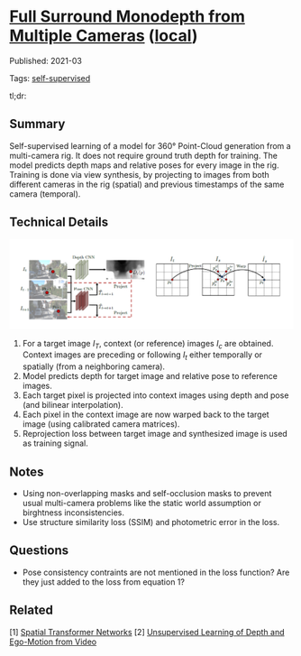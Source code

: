 



# [Full Surround Monodepth from Multiple Cameras](https://arxiv.org/abs/2104.00152) ([local](../local/fsm.pdf))


Published: 2021-03

Tags: [self-supervised](../tags/selfsupervised.md)

tl;dr:
## Summary
Self-supervised learning of a model for 360° Point-Cloud generation from a multi-camera rig. It does not require ground truth depth for training. The model predicts depth maps and relative poses for every image in the rig. Training is done via view synthesis, by projecting to images from both different cameras in the rig (spatial) and previous timestamps of the same camera (temporal).

## Technical Details

<img src="../images/fsm1.PNG" alt="image warping process" width="750"/>

1. For a target image $I_T$, context (or reference) images $I_c$ are obtained. Context images are preceding or following $I_t$ either temporally or spatially (from a neighboring camera). 
2. Model predicts depth for target image and relative pose to reference images. 
3. Each target pixel is projected into context images using depth and pose (and bilinear interpolation).
4. Each pixel in the context image are now warped back to the target image (using calibrated camera matrices).
5. Reprojection loss between target image and synthesized image is used as training signal.

## Notes
- Using non-overlapping masks and self-occlusion masks to prevent usual multi-camera problems like the static world assumption or birghtness inconsistencies. 
- Use structure similarity loss (SSIM) and photometric error in the loss.

## Questions
- Pose consistency contraints are not mentioned in the loss function? Are they just added to the loss from equation 1?

## Related
[1] [Spatial Transformer Networks](https://arxiv.org/abs/1506.02025)
[2] [Unsupervised Learning of Depth and Ego-Motion from Video](https://arxiv.org/abs/1704.07813)